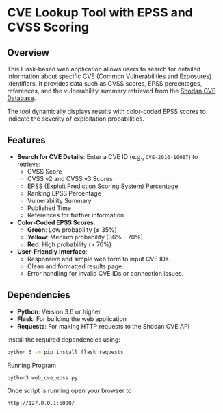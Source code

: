 # CVE Lookup Tool with EPSS and CVSS Scoring

## Overview
This Flask-based web application allows users to search for detailed information about specific CVE (Common Vulnerabilities and Exposures) identifiers. It provides data such as CVSS scores, EPSS percentages, references, and the vulnerability summary retrieved from the [Shodan CVE Database](https://cvedb.shodan.io/).

The tool dynamically displays results with color-coded EPSS scores to indicate the severity of exploitation probabilities.

## Features
- **Search for CVE Details**: Enter a CVE ID (e.g., `CVE-2016-10087`) to retrieve:
  - CVSS Score
  - CVSS v2 and CVSS v3 Scores
  - EPSS (Exploit Prediction Scoring System) Percentage
  - Ranking EPSS Percentage
  - Vulnerability Summary
  - Published Time
  - References for further information
- **Color-Coded EPSS Scores**:
  - **Green**: Low probability (≤ 35%)
  - **Yellow**: Medium probability (36% - 70%)
  - **Red**: High probability (> 70%)
- **User-Friendly Interface**:
  - Responsive and simple web form to input CVE IDs.
  - Clean and formatted results page.
  - Error handling for invalid CVE IDs or connection issues.

## Dependencies
- **Python**: Version 3.6 or higher
- **Flask**: For building the web application
- **Requests**: For making HTTP requests to the Shodan CVE API

Install the required dependencies using:
```bash
python 3 -m pip install flask requests
```

Running Program
```bash
python3 web_cve_epss.py
```
Once script is running open your browser to
```bash
http://127.0.0.1:5000/
```